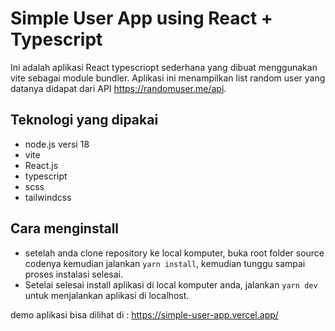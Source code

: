 # Simple User App using React + Typescript

Ini adalah aplikasi React typescriopt sederhana yang dibuat menggunakan vite sebagai module bundler.
Aplikasi ini menampilkan list random user yang datanya didapat dari API https://randomuser.me/api.

## Teknologi yang dipakai

- node.js versi 18
- vite
- React.js
- typescript
- scss
- tailwindcss

## Cara menginstall
- setelah anda clone repository ke local komputer, buka root folder source codenya kemudian jalankan ```yarn install```, kemudian tunggu sampai proses instalasi selesai.
- Setelai selesai install aplikasi di local komputer anda, jalankan ```yarn dev``` untuk menjalankan aplikasi di localhost.

demo aplikasi bisa dilihat di :
https://simple-user-app.vercel.app/
